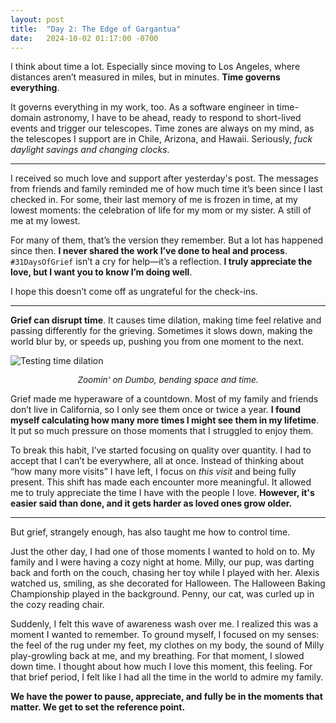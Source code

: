 ```yaml
---
layout: post
title:  "Day 2: The Edge of Gargantua"
date:   2024-10-02 01:17:00 -0700
---
```


I think about time a lot. Especially since moving to Los Angeles, where distances aren’t measured in miles, but in minutes. **Time governs everything**.

It governs everything in my work, too. As a software engineer in time-domain astronomy, I have to be ahead, ready to respond to short-lived events and trigger our telescopes. Time zones are always on my mind, as the telescopes I support are in Chile, Arizona, and Hawaii. Seriously, *fuck daylight savings and  changing clocks*.

---

I received so much love and support after yesterday's post. The messages from friends and family reminded me of how much time it’s been since I last checked in. For some, their last memory of me is frozen in time, at my lowest moments: the celebration of life for my mom or my sister. A still of me at my lowest.

For many of them, that’s the version they remember. But a lot has happened since then. **I never shared the work I’ve done to heal and process**. `#31DaysOfGrief` isn’t a cry for help&mdash;it’s a reflection. **I truly appreciate the love, but I want you to know I’m doing well**.

I hope this doesn’t come off as ungrateful for the check-ins.

---

**Grief can disrupt time**. It causes time dilation, making time feel relative and passing differently for the grieving. Sometimes it slows down, making the world blur by, or speeds up, pushing you from one moment to the next.

![Testing time dilation](../../../assets/img/post-2.jpeg)
<p style="text-align: center; font-size: .85rem;"><em>Zoomin' on Dumbo, bending space and time.</em></p>

Grief made me hyperaware of a countdown. Most of my family and friends don’t live in California, so I only see them once or twice a year. **I found myself calculating how many more times I might see them in my lifetime**. It put so much pressure on those moments that I struggled to enjoy them.

To break this habit, I’ve started focusing on quality over quantity. I had to accept that I can’t be everywhere, all at once. Instead of thinking about “how many more visits” I have left, I focus on *this visit* and being fully present. This shift has made each encounter more meaningful. It allowed me to truly appreciate the time I have with the people I love. **However, it's easier said than done, and it gets harder as loved ones grow older.**

---

But grief, strangely enough, has also taught me how to control time.

Just the other day, I had one of those moments I wanted to hold on to. My family and I were having a cozy night at home. Milly, our pup, was darting back and forth on the couch, chasing her toy while I played with her. Alexis watched us, smiling, as she decorated for Halloween. The Halloween Baking Championship played in the background. Penny, our cat, was curled up in the cozy reading chair.

Suddenly, I felt this wave of awareness wash over me. I realized this was a moment I wanted to remember. To ground myself, I focused on my senses: the feel of the rug under my feet, my clothes on my body, the sound of Milly play-growling back at me, and my breathing. For that moment, I slowed down time. I thought about how much I love this moment, this feeling. For that brief period, I felt like I had all the time in the world to admire my family.

**We have the power to pause, appreciate, and fully be in the moments that matter. We get to set the reference point.**